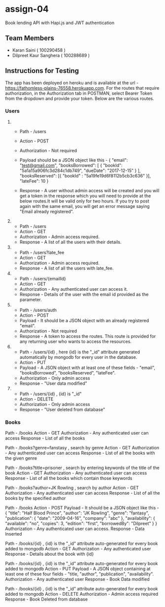 # assign-04
Book lending API with Hapi.js and JWT authentication

## Team Members
* Karan Saini ( 100290458 )
* Dilpreet Kaur Sanghera ( 100288689 )

## Instructions for Testing
The app has been deployed on heroku and is available at the url - https://fathomless-plains-76558.herokuapp.com. For the routes that require authorization, in the Authorization tab in POSTMAN, select Bearer Token from the dropdown and provide your token. Below are the various routes.

### Users

1. - Path - /users
   - Action - POST
   - Authorization - Not required
   - Payload should be a JSON object like this - 
  {
    "email": "test@gmail.com",
        "booksBorrowed": [
            {
                "bookId": "5a1a15a906fc3d284c1db749",
                "dueDate": "2017-12-15"
            }
        ],
        "booksReserved": [{
        	"bookId" : "5a19fe19d6f8112b5cb3c636"
        }],
        "lateFee": 10
 }
 
   - Response - A user without admin access will be created and you will get a token in the response which you will need to provide at the below routes.It will be valid only for two hours. If you try to post again with the same email, you will get an error message saying "Email already registered". 
 
2. - Path - /users
   - Action - GET
   - Authorization - Admin access required.
   - Response - A list of all the users with their details.
  
3. - Path - /users?late_fee
   - Action - GET
   - Authorization - Admin access required.
   - Response - A list of all the users with late_fee.
  
4. - Path - /users/{emailId}
   - Action - GET
   - Authorization - Any authenticated user can access it.
   - Response - Details of the user with the email id provided as the parameter.
  
5. - Path - /users/auth
   - Action - POST
   - Payload - It should be a JSON object with an already registered "email".
   - Authorization - Not required
   - Response - A token to access the routes. This route is provided for any returning user who wants to access the resources.
  
6. - Path - /users/{id} , here {id} is the "_id" attribute generated automatically by mongodb for every user in the database.
   - Action - PUT
   - Payload - A JSON object with at least one of these fields - "email", "booksBorrowed", "booksReserved", "lateFee". 
   - Authorization - Only admin access
   - Response - "User data modified"
  
7. - Path - /users/{id} , {id} is "_id"
   - Action - DELETE
   - Authorization - Only admin access
   - Response - "User deleted from database"
  
  
  ### Books
  
 Path - /books
  Action - GET
  Authorization - Any authenticated user can access
  Response - List of all the books
  
 Path - /books?genre=fanstasy , search by genre
  Action - GET
  Authorization - Any authenticated user can access
  Response - List of all the books with the given genre
  
 Path - /books?title=prisoner , search by entering keywords of the title of the book
  Action - GET
  Authorization - Any authenticated user can access
  Response - List of all the books which contain those keywords
  
 Path - /books?author=JK Rowling , search by author
  Action - GET
  Authorization - Any authenticated user can access
  Response - List of all the books by the specified author
  
 Path - /books
  Action - POST
  Payload - It should be a JSON object like this - 
    {
        "title": "Half Blood Prince",
        "author": "JK Rowling",
        "genre": "fantasy",
        "publication": {
            "date": "2009-04-16",
            "company": "abc"
        },
        "availability": {
            "available": "no",
            "copies": 3,
            "edition": "first",
            "borrowedBy": "Dilpreet"
        }
}
  Authorization - Any authenticated user can access.
  Response - Data Inserted
  
 Path - /books/{id} , {id} is the "_id" attribute auto-generated for every book added to mongodb
  Action - GET
  Authorization - Any authenticated user
  Response - Details about the book with {id}
  
 Path - /books/{id} , {id} is the "_id" attribute auto-generated for every book added to mongodb
  Action - PUT
  Payload - A JSON object containing at least one of these four fields - "title, "author", "publication", "availability".
  Authorization - Any authenticated user
  Response - Book Data modified
  
 Path - /books/{id} , {id} is the "_id" attribute auto-generated for every book added to mongodb
  Action - DELETE
  Authorization - Admin access required
  Response - Book Deleted from database
  
  
  
  
  
  
  
  
  
  
  
  
  
  
  
  
  
